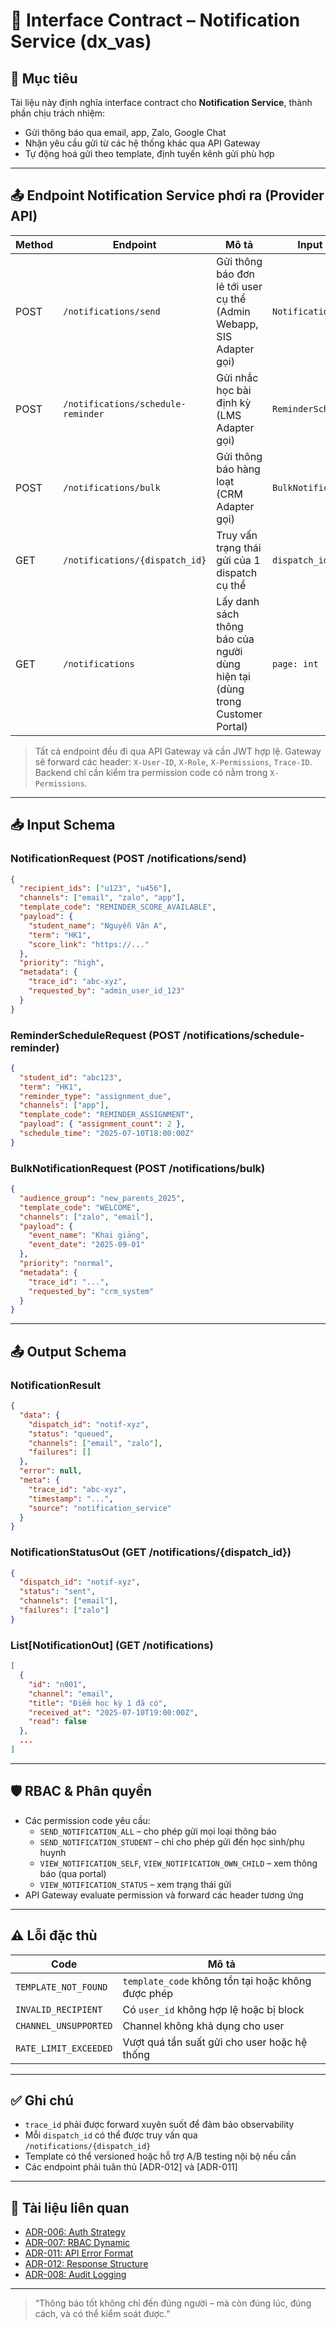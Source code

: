 # 📘 Interface Contract – Notification Service (dx\_vas)

## 🧭 Mục tiêu

Tài liệu này định nghĩa interface contract cho **Notification Service**, thành phần chịu trách nhiệm:

* Gửi thông báo qua email, app, Zalo, Google Chat
* Nhận yêu cầu gửi từ các hệ thống khác qua API Gateway
* Tự động hoá gửi theo template, định tuyến kênh gửi phù hợp

---

## 📤 Endpoint Notification Service phơi ra (Provider API)

| Method | Endpoint                       | Mô tả                                                                                          | Input Schema                          | Output Schema           | Permission Code                       |
|--------|--------------------------------|------------------------------------------------------------------------------------------------|---------------------------------------|--------------------------|----------------------------------------|
| POST   | `/notifications/send`          | Gửi thông báo đơn lẻ tới user cụ thể (Admin Webapp, SIS Adapter gọi)                         | `NotificationRequest`                 | `NotificationResult`    | `SEND_NOTIFICATION_ALL` / `SEND_NOTIFICATION_STUDENT` |
| POST   | `/notifications/schedule-reminder` | Gửi nhắc học bài định kỳ (LMS Adapter gọi)                                                   | `ReminderScheduleRequest`             | `NotificationResult`    | `SEND_NOTIFICATION_STUDENT`           |
| POST   | `/notifications/bulk`          | Gửi thông báo hàng loạt (CRM Adapter gọi)                                                     | `BulkNotificationRequest`             | `NotificationResult`    | `SEND_NOTIFICATION_ALL`               |
| GET    | `/notifications/{dispatch_id}` | Truy vấn trạng thái gửi của 1 dispatch cụ thể                                                 | `dispatch_id: str`                    | `NotificationStatusOut` | `VIEW_NOTIFICATION_STATUS`            |
| GET    | `/notifications`               | Lấy danh sách thông báo của người dùng hiện tại (dùng trong Customer Portal)                 | `page: int`                           | `List[NotificationOut]` | `VIEW_NOTIFICATION_SELF` / `VIEW_NOTIFICATION_OWN_CHILD` |

> Tất cả endpoint đều đi qua API Gateway và cần JWT hợp lệ. Gateway sẽ forward các header: `X-User-ID`, `X-Role`, `X-Permissions`, `Trace-ID`. Backend chỉ cần kiểm tra permission code có nằm trong `X-Permissions`.

---

## 📥 Input Schema

### NotificationRequest (POST /notifications/send)
```json
{
  "recipient_ids": ["u123", "u456"],
  "channels": ["email", "zalo", "app"],
  "template_code": "REMINDER_SCORE_AVAILABLE",
  "payload": {
    "student_name": "Nguyễn Văn A",
    "term": "HK1",
    "score_link": "https://..."
  },
  "priority": "high",
  "metadata": {
    "trace_id": "abc-xyz",
    "requested_by": "admin_user_id_123"
  }
}
```

### ReminderScheduleRequest (POST /notifications/schedule-reminder)
```json
{
  "student_id": "abc123",
  "term": "HK1",
  "reminder_type": "assignment_due",
  "channels": ["app"],
  "template_code": "REMINDER_ASSIGNMENT",
  "payload": { "assignment_count": 2 },
  "schedule_time": "2025-07-10T18:00:00Z"
}
```

### BulkNotificationRequest (POST /notifications/bulk)
```json
{
  "audience_group": "new_parents_2025",
  "template_code": "WELCOME",
  "channels": ["zalo", "email"],
  "payload": {
    "event_name": "Khai giảng",
    "event_date": "2025-09-01"
  },
  "priority": "normal",
  "metadata": {
    "trace_id": "...",
    "requested_by": "crm_system"
  }
}
```

---

## 📤 Output Schema

### NotificationResult
```json
{
  "data": {
    "dispatch_id": "notif-xyz",
    "status": "queued",
    "channels": ["email", "zalo"],
    "failures": []
  },
  "error": null,
  "meta": {
    "trace_id": "abc-xyz",
    "timestamp": "...",
    "source": "notification_service"
  }
}
```

### NotificationStatusOut (GET /notifications/{dispatch_id})
```json
{
  "dispatch_id": "notif-xyz",
  "status": "sent",
  "channels": ["email"],
  "failures": ["zalo"]
}
```

### List[NotificationOut] (GET /notifications)
```json
[
  {
    "id": "n001",
    "channel": "email",
    "title": "Điểm học kỳ 1 đã có",
    "received_at": "2025-07-10T19:00:00Z",
    "read": false
  },
  ...
]
```

---

## 🛡️ RBAC & Phân quyền

* Các permission code yêu cầu:
  - `SEND_NOTIFICATION_ALL` – cho phép gửi mọi loại thông báo
  - `SEND_NOTIFICATION_STUDENT` – chỉ cho phép gửi đến học sinh/phụ huynh
  - `VIEW_NOTIFICATION_SELF`, `VIEW_NOTIFICATION_OWN_CHILD` – xem thông báo (qua portal)
  - `VIEW_NOTIFICATION_STATUS` – xem trạng thái gửi
* API Gateway evaluate permission và forward các header tương ứng

---

## ⚠️ Lỗi đặc thù

| Code                  | Mô tả                                              |
|-----------------------|----------------------------------------------------|
| `TEMPLATE_NOT_FOUND`  | `template_code` không tồn tại hoặc không được phép |
| `INVALID_RECIPIENT`   | Có `user_id` không hợp lệ hoặc bị block            |
| `CHANNEL_UNSUPPORTED` | Channel không khả dụng cho user                    |
| `RATE_LIMIT_EXCEEDED` | Vượt quá tần suất gửi cho user hoặc hệ thống       |

---

## ✅ Ghi chú

* `trace_id` phải được forward xuyên suốt để đảm bảo observability
* Mỗi `dispatch_id` có thể được truy vấn qua `/notifications/{dispatch_id}`
* Template có thể versioned hoặc hỗ trợ A/B testing nội bộ nếu cần
* Các endpoint phải tuân thủ [ADR-012] và [ADR-011]

---

## 📎 Tài liệu liên quan

* [ADR-006: Auth Strategy](../ADR/adr-006-auth-strategy.md)
* [ADR-007: RBAC Dynamic](../ADR/adr-007-rbac.md)
* [ADR-011: API Error Format](../ADR/adr-011-api-error-format.md)
* [ADR-012: Response Structure](../ADR/adr-012-response-structure.md)
* [ADR-008: Audit Logging](../ADR/adr-008-audit-logging.md)

---

> “Thông báo tốt không chỉ đến đúng người – mà còn đúng lúc, đúng cách, và có thể kiểm soát được.”
